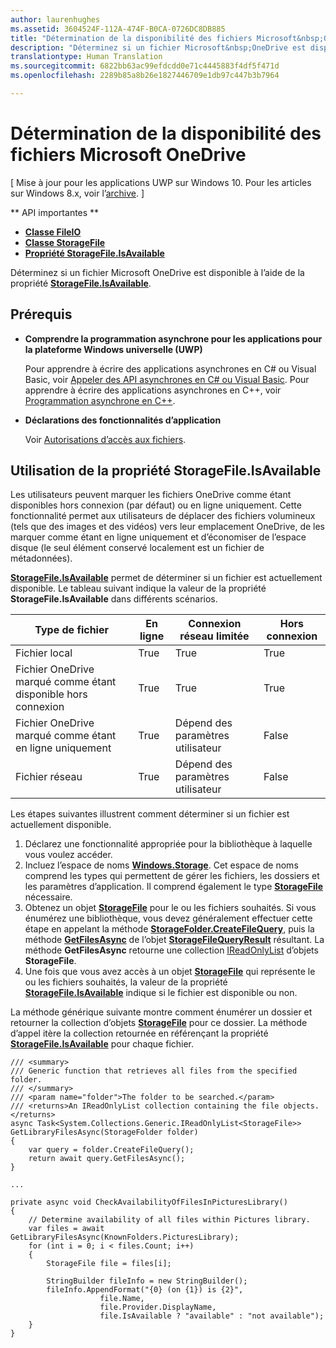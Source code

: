 ```yaml
---
author: laurenhughes
ms.assetid: 3604524F-112A-474F-B0CA-0726DC8DB885
title: "Détermination de la disponibilité des fichiers Microsoft&nbsp;OneDrive"
description: "Déterminez si un fichier Microsoft&nbsp;OneDrive est disponible à l’aide de la propriété StorageFile.IsAvailable."
translationtype: Human Translation
ms.sourcegitcommit: 6822bb63ac99efdcdd0e71c4445883f4df5f471d
ms.openlocfilehash: 2289b85a8b26e1827446709e1db97c447b3b7964

---
```

# <a name="determining-availability-of-microsoft-onedrive-files"></a>Détermination de la disponibilité des fichiers Microsoft&nbsp;OneDrive

\[ Mise à jour pour les applications UWP sur Windows&nbsp;10. Pour les articles sur Windows 8.x, voir l’[archive](http://go.microsoft.com/fwlink/p/?linkid=619132). \]


** API importantes **

-   [**Classe FileIO**](https://msdn.microsoft.com/library/windows/apps/Hh701440)
-   [**Classe StorageFile**](https://msdn.microsoft.com/library/windows/apps/BR227171)
-   [**Propriété StorageFile.IsAvailable**](https://msdn.microsoft.com/library/windows/apps/windows.storage.storagefile.isavailable.aspx)

Déterminez si un fichier Microsoft&nbsp;OneDrive est disponible à l’aide de la propriété [**StorageFile.IsAvailable**](https://msdn.microsoft.com/library/windows/apps/windows.storage.storagefile.isavailable.aspx).

## <a name="prerequisites"></a>Prérequis

-   **Comprendre la programmation asynchrone pour les applications pour la plateforme Windows universelle (UWP)**

    Pour apprendre à écrire des applications asynchrones en C# ou Visual Basic, voir [Appeler des API asynchrones en C# ou Visual Basic](https://msdn.microsoft.com/library/windows/apps/Mt187337). Pour apprendre à écrire des applications asynchrones en&nbsp;C++, voir [Programmation asynchrone en&nbsp;C++](https://msdn.microsoft.com/library/windows/apps/Mt187334).

-   **Déclarations des fonctionnalités d’application**

    Voir [Autorisations d’accès aux fichiers](file-access-permissions.md).

## <a name="using-the-storagefileisavailable-property"></a>Utilisation de la propriété StorageFile.IsAvailable

Les utilisateurs peuvent marquer les fichiers OneDrive comme étant disponibles hors connexion (par défaut) ou en ligne uniquement. Cette fonctionnalité permet aux utilisateurs de déplacer des fichiers volumineux (tels que des images et des vidéos) vers leur emplacement OneDrive, de les marquer comme étant en ligne uniquement et d’économiser de l’espace disque (le seul élément conservé localement est un fichier de métadonnées).

[**StorageFile.IsAvailable**](https://msdn.microsoft.com/library/windows/apps/windows.storage.storagefile.isavailable.aspx) permet de déterminer si un fichier est actuellement disponible. Le tableau suivant indique la valeur de la propriété **StorageFile.IsAvailable** dans différents scénarios.

| Type de fichier                              | En ligne | Connexion réseau limitée        | Hors connexion |
|-------------------------------------------|--------|------------------------|---------|
| Fichier local                                | True   | True                   | True    |
| Fichier OneDrive marqué comme étant disponible hors connexion | True   | True                   | True    |
| Fichier OneDrive marqué comme étant en ligne uniquement       | True   | Dépend des paramètres utilisateur | False   |
| Fichier réseau                              | True   | Dépend des paramètres utilisateur | False   |

 

Les étapes suivantes illustrent comment déterminer si un fichier est actuellement disponible.

1.  Déclarez une fonctionnalité appropriée pour la bibliothèque à laquelle vous voulez accéder.
2.  Incluez l’espace de noms [**Windows.Storage**](https://msdn.microsoft.com/library/windows/apps/BR227346). Cet espace de noms comprend les types qui permettent de gérer les fichiers, les dossiers et les paramètres d’application. Il comprend également le type [**StorageFile**](https://msdn.microsoft.com/library/windows/apps/BR227171) nécessaire.
3.  Obtenez un objet [**StorageFile**](https://msdn.microsoft.com/library/windows/apps/BR227171) pour le ou les fichiers souhaités. Si vous énumérez une bibliothèque, vous devez généralement effectuer cette étape en appelant la méthode [**StorageFolder.CreateFileQuery**](https://msdn.microsoft.com/library/windows/apps/BR227252), puis la méthode [**GetFilesAsync**](https://msdn.microsoft.com/library/windows/apps/br227276.aspx) de l’objet [**StorageFileQueryResult**](https://msdn.microsoft.com/library/windows/apps/BR208046) résultant. La méthode **GetFilesAsync** retourne une collection [IReadOnlyList](http://go.microsoft.com/fwlink/p/?LinkId=324970) d’objets **StorageFile**.
4.  Une fois que vous avez accès à un objet [**StorageFile**](https://msdn.microsoft.com/library/windows/apps/BR227171) qui représente le ou les fichiers souhaités, la valeur de la propriété [**StorageFile.IsAvailable**](https://msdn.microsoft.com/library/windows/apps/windows.storage.storagefile.isavailable.aspx) indique si le fichier est disponible ou non.

La méthode générique suivante montre comment énumérer un dossier et retourner la collection d’objets [**StorageFile**](https://msdn.microsoft.com/library/windows/apps/BR227171) pour ce dossier. La méthode d’appel itère la collection retournée en référençant la propriété [**StorageFile.IsAvailable**](https://msdn.microsoft.com/library/windows/apps/windows.storage.storagefile.isavailable.aspx) pour chaque fichier.

```CSharp
/// <summary>
/// Generic function that retrieves all files from the specified folder.
/// </summary>
/// <param name="folder">The folder to be searched.</param>
/// <returns>An IReadOnlyList collection containing the file objects.</returns>
async Task<System.Collections.Generic.IReadOnlyList<StorageFile>> GetLibraryFilesAsync(StorageFolder folder)
{
    var query = folder.CreateFileQuery();
    return await query.GetFilesAsync();
}

...

private async void CheckAvailabilityOfFilesInPicturesLibrary()
{
    // Determine availability of all files within Pictures library.
    var files = await GetLibraryFilesAsync(KnownFolders.PicturesLibrary);
    for (int i = 0; i < files.Count; i++)
    {
        StorageFile file = files[i];

        StringBuilder fileInfo = new StringBuilder();
        fileInfo.AppendFormat("{0} (on {1}) is {2}",
                    file.Name,
                    file.Provider.DisplayName,
                    file.IsAvailable ? "available" : "not available");
    }
}
```

 

 



<!--HONumber=Dec16_HO1-->


